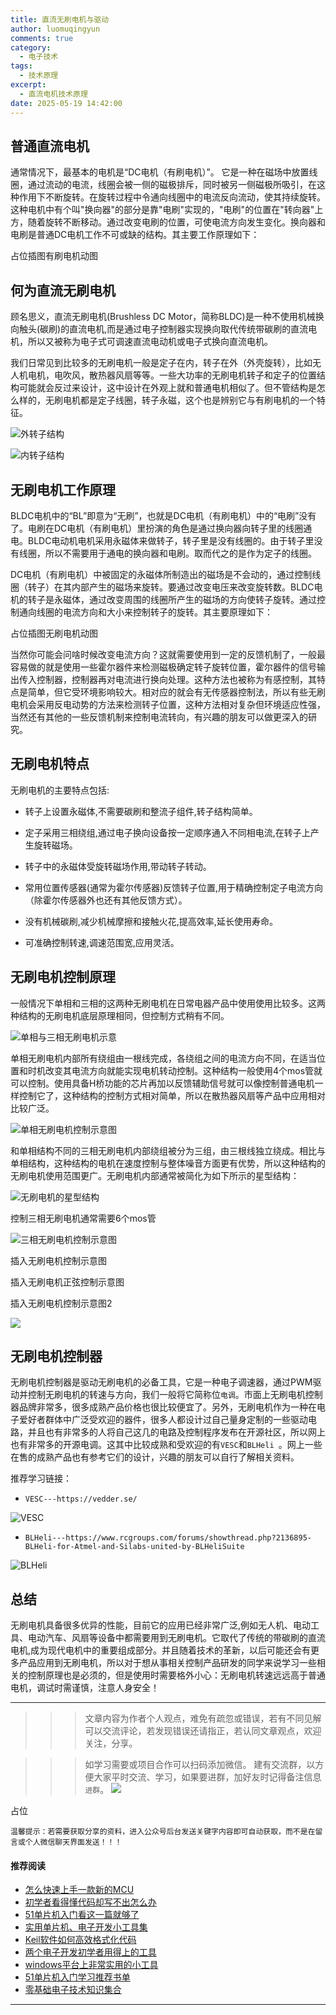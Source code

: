 ```yaml
---
title: 直流无刷电机与驱动
author: luomuqingyun
comments: true
category:
  - 电子技术
tags:
  - 技术原理
excerpt:
  - 直流电机技术原理
date: 2025-05-19 14:42:00
---
```

## 普通直流电机
通常情况下，最基本的电机是“DC电机（有刷电机）”。 它是一种在磁场中放置线圈，通过流动的电流，线圈会被一侧的磁极排斥，同时被另一侧磁极所吸引，在这种作用下不断旋转。在旋转过程中令通向线圈中的电流反向流动，使其持续旋转。这种电机中有个叫"换向器"的部分是靠"电刷"实现的，"电刷"的位置在"转向器"上方，随着旋转不断移动。通过改变电刷的位置，可使电流方向发生变化。换向器和电刷是普通DC电机工作不可或缺的结构。其主要工作原理如下：

占位插图有刷电机动图

## 何为直流无刷电机
顾名思义，直流无刷电机(Brushless DC Motor，简称BLDC)是一种不使用机械换向触头(碳刷)的直流电机,而是通过电子控制器实现换向取代传统带碳刷的直流电机，所以又被称为电子式可调速直流电动机或电子式换向直流电机。

我们日常见到比较多的无刷电机一般是定子在内，转子在外（外壳旋转），比如无人机电机，电吹风，散热器风扇等等。一些大功率的无刷电机转子和定子的位置结构可能就会反过来设计，这中设计在外观上就和普通电机相似了。但不管结构是怎么样的，无刷电机都是定子线圈，转子永磁，这个也是辨别它与有刷电机的一个特征。

![外转子结构](https://files.mdnice.com/user/38598/c638b0e2-0a4f-4513-9a91-d266b68b1de7.png)


![内转子结构](https://files.mdnice.com/user/38598/b7ce277f-aa73-4a91-8126-a77491facd66.png)

## 无刷电机工作原理
BLDC电机中的“BL”即意为“无刷”，也就是DC电机（有刷电机）中的“电刷”没有了。电刷在DC电机（有刷电机）里扮演的角色是通过换向器向转子里的线圈通电。BLDC电动机电机采用永磁体来做转子，转子里是没有线圈的。由于转子里没有线圈，所以不需要用于通电的换向器和电刷。取而代之的是作为定子的线圈。

DC电机（有刷电机）中被固定的永磁体所制造出的磁场是不会动的，通过控制线圈（转子）在其内部产生的磁场来旋转。要通过改变电压来改变旋转数。BLDC电机的转子是永磁体，通过改变周围的线圈所产生的磁场的方向使转子旋转。通过控制通向线圈的电流方向和大小来控制转子的旋转。其主要原理如下：

占位插图无刷电机动图

当然你可能会问啥时候改变电流方向？这就需要使用到一定的反馈机制了，一般最容易做的就是使用一些霍尔器件来检测磁极确定转子旋转位置，霍尔器件的信号输出传入控制器，控制器再对电流进行换向处理。这种方法也被称为有感控制，其特点是简单，但它受环境影响较大。相对应的就会有无传感器控制法，所以有些无刷电机会采用反电动势的方法来检测转子位置，这种方法相对复杂但环境适应性强，当然还有其他的一些反馈机制来控制电流转向，有兴趣的朋友可以做更深入的研究。

## 无刷电机特点
无刷电机的主要特点包括:

- 转子上设置永磁体,不需要碳刷和整流子组件,转子结构简单。

- 定子采用三相绕组,通过电子换向设备按一定顺序通入不同相电流,在转子上产生旋转磁场。

- 转子中的永磁体受旋转磁场作用,带动转子转动。

- 常用位置传感器(通常为霍尔传感器)反馈转子位置,用于精确控制定子电流方向（除霍尔传感器外也还有其他反馈方式）。

- 没有机械碳刷,减少机械摩擦和接触火花,提高效率,延长使用寿命。

- 可准确控制转速,调速范围宽,应用灵活。

## 无刷电机控制原理
一般情况下单相和三相的这两种无刷电机在日常电器产品中使用使用比较多。这两种结构的无刷电机底层原理相同，但控制方式稍有不同。

![单相与三相无刷电机示意](https://files.mdnice.com/user/38598/5eb4df14-e06b-473d-8633-10ec7d582b4e.png)

单相无刷电机内部所有绕组由一根线完成，各绕组之间的电流方向不同，在适当位置和时机改变其电流方向就能实现电机转动控制。这种结构一般使用4个mos管就可以控制。使用具备H桥功能的芯片再加以反馈辅助信号就可以像控制普通电机一样控制它了，这种结构的控制方式相对简单，所以在散热器风扇等产品中应用相对比较广泛。

![单相无刷电机控制示意图](https://files.mdnice.com/user/38598/a308c5bd-2587-416d-aa4e-40645d22be4c.png)

和单相结构不同的三相无刷电机内部绕组被分为三组，由三根线独立绕成。相比与单相结构，这种结构的电机在速度控制与整体噪音方面更有优势，所以这种结构的无刷电机使用范围更广。无刷电机内部通常被简化为如下所示的星型结构：

![无刷电机的星型结构](https://files.mdnice.com/user/38598/f801add8-535b-435d-af34-4816d9aa1e13.png)

控制三相无刷电机通常需要6个mos管

![三相无刷电机控制示意图](https://files.mdnice.com/user/38598/03be043e-e8af-4e3c-832c-39402db8c41a.png)

插入无刷电机控制示意图

插入无刷电机正弦控制示意图

插入无刷电机控制示意图2

![](https://files.mdnice.com/user/38598/387f71c7-4f14-4796-a62c-7332b0c1ba0b.png)


## 无刷电机控制器
无刷电机控制器是驱动无刷电机的必备工具，它是一种电子调速器，通过PWM驱动并控制无刷电机的转速与方向，我们一般将它简称位`电调`。市面上无刷电机控制器品牌非常多，很多成熟产品价格也很比较便宜了。另外，无刷电机作为一种在电子爱好者群体中广泛受欢迎的器件，很多人都设计过自己量身定制的一些驱动电路，并且也有非常多的人将自己这几的电路及控制程序发布在开源社区，所以网上也有非常多的开源电调。这其中比较成熟和受欢迎的有`VESC`和`BLHeli `。网上一些在售的成熟产品也有参考它们的设计，兴趣的朋友可以自行了解相关资料。

推荐学习链接：

- `VESC---https://vedder.se/`

![VESC](https://files.mdnice.com/user/38598/fa61e9bf-40a2-4c18-b3d4-99a3ee94efec.png)

- `BLHeli---https://www.rcgroups.com/forums/showthread.php?2136895-BLHeli-for-Atmel-and-Silabs-united-by-BLHeliSuite`

![BLHeli](https://files.mdnice.com/user/38598/e08b246c-1a76-410d-811a-9a332535d758.png)


## 总结
无刷电机具备很多优异的性能，目前它的应用已经非常广泛,例如无人机、电动工具、电动汽车、风扇等设备中都需要用到无刷电机。它取代了传统的带碳刷的直流电机,成为现代电机中的重要组成部分。并且随着技术的革新，以后可能还会有更多产品应用到无刷电机，所以对于想从事相关控制产品研发的同学来说学习一些相关的控制原理也是必须的，但是使用时需要格外小心：无刷电机转速远远高于普通电机，调试时需谨慎，注意人身安全！


----
>>>文章内容为作者个人观点，难免有疏忽或错误，若有不同见解可以交流评论，若发现错误还请指正，若认同文章观点，欢迎关注，分享。

>>>如学习需要或项目合作可以扫码添加微信。
建有交流群，以方便大家平时交流、学习，如果要进群，加好友时记得备注信息`进群`。
![](https://files.mdnice.com/user/38598/6fbcd253-edc6-4175-ba0c-44e24ad33b21.jpg)


占位

`温馨提示：若需要获取分享的资料，进入公众号后台发送关键字内容即可自动获取，而不是在留言或个人微信聊天界面发送！！！`

#### 推荐阅读
- [怎么快速上手一款新的MCU](https://mp.weixin.qq.com/s?__biz=MzI1OTQ4MTg4Ng==&mid=2247485581&idx=1&sn=b36e6536717774f7931c7aa93d5b237a&chksm=ea7900fcdd0e89ea0db13737720edc996fcb3fdbab3e43b4a92316240ac66d4b5a8bf9a07e78&token=466212876&lang=zh_CN#rd)
- [初学者看得懂代码却写不出怎么办](https://mp.weixin.qq.com/s?__biz=MzI1OTQ4MTg4Ng==&mid=2247485862&idx=1&sn=830ede5ac467c8d396adfbea141f0526&chksm=ea7901d7dd0e88c1e8e5396305ab83c6fbd884cf356ad64c54463230364e865a1659f193dd1f&token=63320980&lang=zh_CN#rd)
- [51单片机入门看这一篇就够了](https://mp.weixin.qq.com/s?__biz=MzI1OTQ4MTg4Ng==&mid=2247485523&idx=1&sn=b7fcd1b86e2467d6f03b1a520c39bb06&chksm=ea790022dd0e893452c4994fa16d63111b16d9878c303712f695b58b7af360b7b18c1ed4b201&token=1711068967&lang=zh_CN#rd)
- [实用单片机、电子开发小工具集](https://mp.weixin.qq.com/s?__biz=MzI1OTQ4MTg4Ng==&mid=2247485606&idx=1&sn=2b433faa2e436fc762dc538c9cf3fe14&chksm=ea7900d7dd0e89c169f8948ff3d423016c8f51f1c914eb7b0d20cba8145b9ffa54815915d67b&token=1580674001&lang=zh_CN#rd)
- [Keil软件如何高效格式化代码](https://mp.weixin.qq.com/s?__biz=MzI1OTQ4MTg4Ng==&mid=2247485572&idx=1&sn=17cefa35d9d660083d419a7e9b6db6f7&chksm=ea7900f5dd0e89e35b65ba26354cc69ad24f686d8e18abd34e0932567a9345e8c9ed653eee6b&token=1711068967&lang=zh_CN#rd)
- [两个电子开发初学者用得上的工具](https://mp.weixin.qq.com/s?__biz=MzI1OTQ4MTg4Ng==&mid=2247485987&idx=1&sn=106e52add61999ae4bddd8b28c7ed2b1&chksm=ea790252dd0e8b44e36e26f20153b1bd73a0fff98ef3c50330358435a9dfac2d97e04a30d59e&token=63320980&lang=zh_CN#rd)
- [windows平台上非常实用的小工具](https://mp.weixin.qq.com/s?__biz=MzI1OTQ4MTg4Ng==&mid=2247485420&idx=2&sn=728ca4abbadf7caf51c392e7d7045cbe&chksm=ea790f9ddd0e868b9fa162c80db1876199845f387bbe851c8d38a4e8412329ae635916c13cfb&token=1711068967&lang=zh_CN#rd)
- [51单片机入门学习推荐书单](https://mp.weixin.qq.com/s?__biz=MzI1OTQ4MTg4Ng==&mid=2247485689&idx=3&sn=d4c0d26781f307ffd26defdc4022c928&chksm=ea790088dd0e899e2872692b9568309e779acfc515e82c28a853d4228de2e2b8f7ee7149913f&token=63320980&lang=zh_CN#rd)
- [零基础电子技术知识集合](https://mp.weixin.qq.com/s?__biz=MzI1OTQ4MTg4Ng==&mid=2247485689&idx=4&sn=211c2d0871a19c5e92cdf0c34f01d96b&chksm=ea790088dd0e899e3042a649a346bc98e94189d1fd18da2b954a7ddb781582dc2d0a82e07f4d&token=970763775&lang=zh_CN#rd)
----

